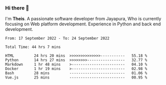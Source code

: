 ### Hi there 👋

I'm <b>Theis</b>. A passionate software developer from Jayapura, Who is currently focusing on Web platform development. Experience in Python and back end development.

 
 <!--START_SECTION:waka-->

```text
From: 17 September 2022 - To: 24 September 2022

Total Time: 44 hrs 7 mins

HTML         24 hrs 20 mins  >>>>>>>>>>>>>>-----------   55.18 %
Python       14 hrs 27 mins  >>>>>>>>-----------------   32.77 %
Markdown     1 hr 48 mins    >------------------------   04.10 %
Docker       1 hr 19 mins    >------------------------   02.98 %
Bash         28 mins         -------------------------   01.06 %
Vue.js       25 mins         -------------------------   00.95 %
```

<!--END_SECTION:waka-->
